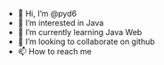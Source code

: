 - 👋 Hi, I’m @pyd6
- 👀 I’m interested in Java
- 🌱 I’m currently learning Java Web
- 💞️ I’m looking to collaborate on github
- 📫 How to reach me 

<!---
pyd6/pyd6 is a ✨ special ✨ repository because its `README.md` (this file) appears on your GitHub profile.
You can click the Preview link to take a look at your changes.
--->
